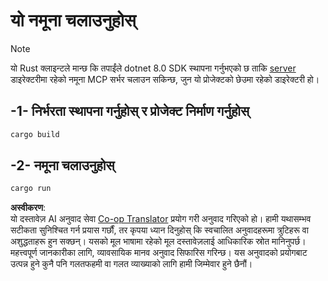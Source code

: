 <!--
CO_OP_TRANSLATOR_METADATA:
{
  "original_hash": "e3813a6ea19657d0cff0c2d1a1ffd324",
  "translation_date": "2025-08-18T18:11:38+00:00",
  "source_file": "03-GettingStarted/02-client/solution/rust/README.md",
  "language_code": "ne"
}
-->
# यो नमूना चलाउनुहोस्

> [!NOTE]
> यो Rust क्लाइन्टले मान्छ कि तपाईंले dotnet 8.0 SDK स्थापना गर्नुभएको छ ताकि [server](../../../../../../03-GettingStarted/02-client/solution/server) डाइरेक्टरीमा रहेको नमूना MCP सर्भर चलाउन सकिन्छ, जुन यो प्रोजेक्टको छेउमा रहेको डाइरेक्टरी हो।

## -1- निर्भरता स्थापना गर्नुहोस् र प्रोजेक्ट निर्माण गर्नुहोस्

```bash
cargo build
```

## -2- नमूना चलाउनुहोस्

```bash
cargo run
```

**अस्वीकरण**:  
यो दस्तावेज़ AI अनुवाद सेवा [Co-op Translator](https://github.com/Azure/co-op-translator) प्रयोग गरी अनुवाद गरिएको हो। हामी यथासम्भव सटीकता सुनिश्चित गर्न प्रयास गर्छौं, तर कृपया ध्यान दिनुहोस् कि स्वचालित अनुवादहरूमा त्रुटिहरू वा अशुद्धताहरू हुन सक्छन्। यसको मूल भाषामा रहेको मूल दस्तावेज़लाई आधिकारिक स्रोत मानिनुपर्छ। महत्त्वपूर्ण जानकारीका लागि, व्यावसायिक मानव अनुवाद सिफारिस गरिन्छ। यस अनुवादको प्रयोगबाट उत्पन्न हुने कुनै पनि गलतफहमी वा गलत व्याख्याको लागि हामी जिम्मेवार हुने छैनौं।